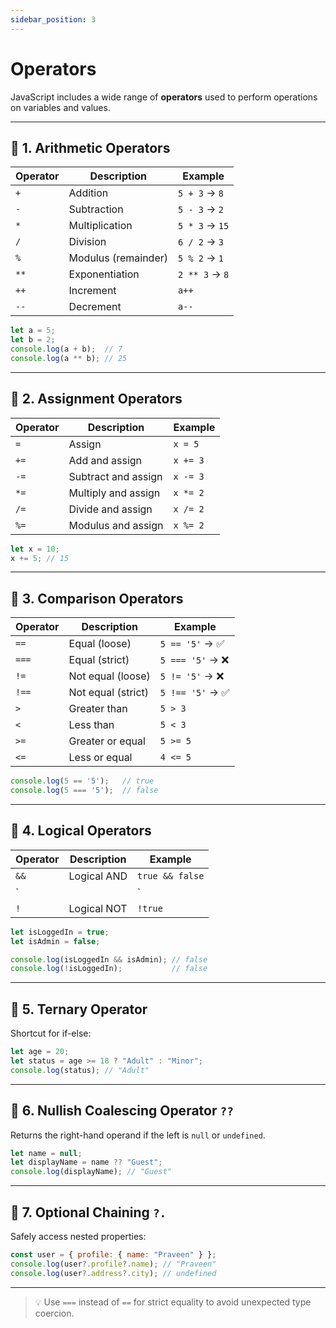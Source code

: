 ```yaml
---
sidebar_position: 3
---
```

#  Operators

JavaScript includes a wide range of **operators** used to perform operations on variables and values.

---

## 🔹 1. Arithmetic Operators

| Operator | Description          | Example        |
|----------|----------------------|----------------|
| `+`      | Addition              | `5 + 3` → `8`  |
| `-`      | Subtraction           | `5 - 3` → `2`  |
| `*`      | Multiplication        | `5 * 3` → `15` |
| `/`      | Division              | `6 / 2` → `3`  |
| `%`      | Modulus (remainder)   | `5 % 2` → `1`  |
| `**`     | Exponentiation        | `2 ** 3` → `8` |
| `++`     | Increment              | `a++`          |
| `--`     | Decrement              | `a--`          |

```js
let a = 5;
let b = 2;
console.log(a + b);  // 7
console.log(a ** b); // 25
```

---

## 🔹 2. Assignment Operators

| Operator | Description        | Example     |
|----------|--------------------|-------------|
| `=`      | Assign              | `x = 5`     |
| `+=`     | Add and assign      | `x += 3`    |
| `-=`     | Subtract and assign | `x -= 3`    |
| `*=`     | Multiply and assign | `x *= 2`    |
| `/=`     | Divide and assign   | `x /= 2`    |
| `%=`     | Modulus and assign  | `x %= 2`    |

```js
let x = 10;
x += 5; // 15
```

---

## 🔹 3. Comparison Operators

| Operator | Description            | Example          |
|----------|------------------------|------------------|
| `==`     | Equal (loose)          | `5 == '5'` → ✅   |
| `===`    | Equal (strict)         | `5 === '5'` → ❌ |
| `!=`     | Not equal (loose)      | `5 != '5'` → ❌   |
| `!==`    | Not equal (strict)     | `5 !== '5'` → ✅ |
| `>`      | Greater than           | `5 > 3`          |
| `<`      | Less than              | `5 < 3`          |
| `>=`     | Greater or equal       | `5 >= 5`         |
| `<=`     | Less or equal          | `4 <= 5`         |

```js
console.log(5 == '5');   // true
console.log(5 === '5');  // false
```

---

## 🔹 4. Logical Operators

| Operator | Description         | Example         |
|----------|---------------------|-----------------|
| `&&`     | Logical AND          | `true && false` |
| `||`     | Logical OR           | `true || false` |
| `!`      | Logical NOT          | `!true`         |

```js
let isLoggedIn = true;
let isAdmin = false;

console.log(isLoggedIn && isAdmin); // false
console.log(!isLoggedIn);           // false
```

---

## 🔹 5. Ternary Operator

Shortcut for if-else:

```js
let age = 20;
let status = age >= 18 ? "Adult" : "Minor";
console.log(status); // "Adult"
```

---

## 🔹 6. Nullish Coalescing Operator `??`

Returns the right-hand operand if the left is `null` or `undefined`.

```js
let name = null;
let displayName = name ?? "Guest";
console.log(displayName); // "Guest"
```

---

## 🔹 7. Optional Chaining `?.`

Safely access nested properties:

```js
const user = { profile: { name: "Praveen" } };
console.log(user?.profile?.name); // "Praveen"
console.log(user?.address?.city); // undefined
```

---

> 💡 Use `===` instead of `==` for strict equality to avoid unexpected type coercion.
